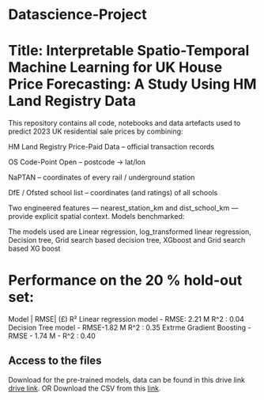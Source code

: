 # Datascience-Project
# Title: Interpretable Spatio-Temporal Machine Learning for UK House Price Forecasting: A Study Using HM Land Registry Data 

This repository contains all code, notebooks and data artefacts used to predict 2023 UK residential sale prices by combining:

HM Land Registry Price-Paid Data – official transaction records

OS Code-Point Open – postcode → lat/lon

NaPTAN – coordinates of every rail / underground station

DfE / Ofsted school list – coordinates (and ratings) of all schools

Two engineered features — nearest_station_km and dist_school_km — provide explicit spatial context.
Models benchmarked:

The models used are Linear regression, log_transformed linear regression, Decision tree, Grid search based decision tree, XGboost and Grid search based XG boost

# Performance on the 20 % hold-out set:


Model |	RMSE| (£)	R²
Linear regression model - RMSE: 2.21 M	R^2 : 0.04
Decision Tree model - RMSE-1.82 M	R^2 : 0.35
Extrme Gradient Boosting - RMSE - 1.74 M	- R^2 : 0.40
## Access to the files
Download for the pre-trained models, data can be found in this drive link [drive link](https://drive.google.com/drive/folders/102OFEHgrfmLh2d6ygvDdRjD7_5NZ3JF_?usp=sharing).
OR
Download the CSV from this [link](https://herts365-my.sharepoint.com/:f:/g/personal/yu23aac_herts_ac_uk/EjSi0YhxuGxDlLO5rdyJUvsBCTgFSnnqKd1Zc2ciMlk0Tw?e=y5HTXx). 

